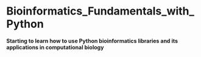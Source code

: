 # Bioinformatics_Fundamentals_with_Python
**Starting to learn how to use Python bioinformatics libraries and its applications in computational biology**
